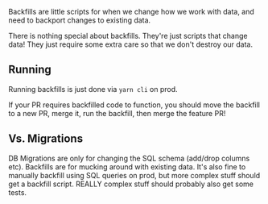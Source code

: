 Backfills are little scripts for when we change how we work with data, and need to backport changes to existing data. 

There is nothing special about backfills. They're just scripts that change data! They just require some extra care so that we don't destroy our data.

## Running
Running backfills is just done via `yarn cli` on prod.

If your PR requires backfilled code to function, you should move the backfill to a new PR, merge it, run the backfill, then merge the feature PR!

## Vs. Migrations

DB Migrations are only for changing the SQL schema (add/drop columns etc).
Backfills are for mucking around with existing data. It's also fine to manually backfill using SQL queries on prod, but more complex stuff should get a backfill script. REALLY complex stuff should probably also get some tests.